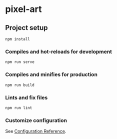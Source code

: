 # pixel-art

## Project setup
```
npm install
```

### Compiles and hot-reloads for development
```
npm run serve
```

### Compiles and minifies for production
```
npm run build
```

### Lints and fix files
```
npm run lint
```

### Customize configuration
See [Configuration Reference](https://cli.vuejs.org/config/).
